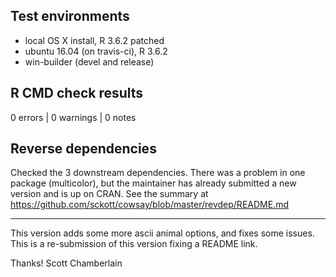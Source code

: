 ## Test environments

* local OS X install, R 3.6.2 patched
* ubuntu 16.04 (on travis-ci), R 3.6.2
* win-builder (devel and release)

## R CMD check results

0 errors | 0 warnings | 0 notes

## Reverse dependencies

Checked the 3 downstream dependencies. There was a problem in one package (multicolor), but the maintainer has already submitted a new version and is up on CRAN. See the summary at <https://github.com/sckott/cowsay/blob/master/revdep/README.md>

---

This version adds some more ascii animal options, and fixes some issues.
This is a re-submission of this version fixing a README link.

Thanks! 
Scott Chamberlain
